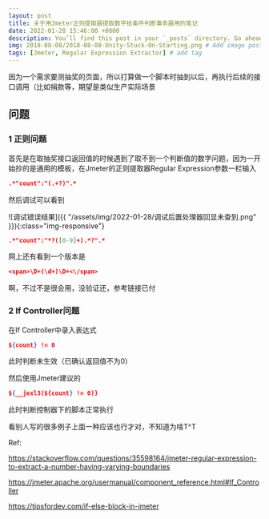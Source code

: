 ```yaml
---
layout: post
title: 关于用Jmeter正则提取器提取数字给条件判断事务器用的笔记
date: 2022-01-28 15:46:00 +0800
description: You’ll find this post in your `_posts` directory. Go ahead and edit it and re-build the site to see your changes. # Add post description (optional)
img: 2018-08-08/2018-08-08-Unity-Stuck-On-Starting.png # Add image post (optional)
tags: [Jmeter, Regular Expression Extractor] # add tag
---
```

因为一个需求要测抽奖的页面，所以打算做一个脚本时抽到以后，再执行后续的接口调用（比如捐款等，期望是类似生产实际场景
## 问题
### 1 正则问题 

首先是在取抽奖接口返回值的时候遇到了取不到一个判断值的数字问题，因为一开始抄的是通用的模板，在Jmeter的正则提取器Regular Expression参数一栏输入

```json
.*"count":"(.+?)".*
```

然后调试可以看到

![调试错误结果]({{ "/assets/img/2022-01-28/调试后置处理器回显未查到.png" }}){:class="img-responsive"}

```json
.*"count":"*?([0-9]+).*?".*
```

网上还有看到一个版本是

```json
<span>\D+(\d+)\D+<\/span>
```

啊，不过不是很会用，没验证还，参考链接已付

### 2 If  Controller问题

在If Controller中录入表达式

```json
${count} != 0
```

此时判断未生效（已确认返回值不为0）

然后使用Jmeter建议的

```json
${__jexl3(${count} != 0)}
```

此时判断控制器下的脚本正常执行

看别人写的很多例子上面一种应该也行才对，不知道为啥T^T

Ref:

https://stackoverflow.com/questions/35598164/jmeter-regular-expression-to-extract-a-number-having-varying-boundaries

https://jmeter.apache.org/usermanual/component_reference.html#If_Controller

https://tipsfordev.com/if-else-block-in-jmeter